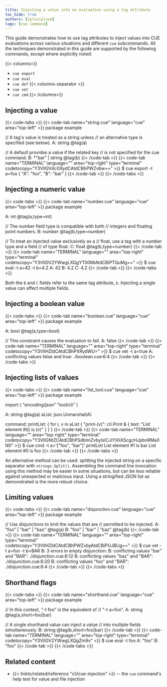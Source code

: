 ```yaml
---
title: Injecting a value into an evaluation using a tag attribute
toc_hide: true
authors: [jpluscplusm]
tags: [cue command]
---
```


This guide demonstrates how to use tag attributes to inject values into CUE
evaluations across various situations and different `cue` subcommands.
All the techniques demonstrated in this guide are supported by the following
commands, except where explicitly noted:

{{< columns>}}
- `cue export`
- `cue eval`
- `cue def`
{{< columns-separator >}}
- `cue vet`
- `cue cmd`
{{< /columns>}}

## Injecting a value

{{< code-tabs >}}
{{< code-tab name="string.cue" language="cue" area="top-left" >}}
package example

// A tag's value is treated as a string unless
// an alternative type is specified (see below).
A: string @tag(a)

// A default provides a value if the related key
// is not specified for the cue command.
B: *"bar" | string @tag(b)
{{< /code-tab >}}
{{< code-tab name="TERMINAL" language="" area="top-right" type="terminal" codetocopy="Y3VlIGV4cG9ydCAtdCBhPWZvbw==" >}}
$ cue export -t a=foo
{
    "A": "foo",
    "B": "bar"
}
{{< /code-tab >}}
{{< /code-tabs >}}

## Injecting a numeric value

{{< code-tabs >}}
{{< code-tab name="number.cue" language="cue" area="top-left" >}}
package example

A: int @tag(a,type=int)

// The number field type is compatible with both
// integers and floating point numbers.
B: number @tag(b,type=number)

// To treat an injected value exclusively as a
// float, use a tag with a number type and a field
// of type float.
C: float @tag(b,type=number)
{{< /code-tab >}}
{{< code-tab name="TERMINAL" language="" area="top-right" type="terminal" codetocopy="Y3VlIGV2YWwgLXQgYT00MiAtdCBiPTQuMg==" >}}
$ cue eval -t a=42 -t b=4.2
A: 42
B: 4.2
C: 4.2
{{< /code-tab >}}
{{< /code-tabs >}}

Both the `B` and `C` fields refer to the same tag attribute, `b`.
Injecting a single value can affect multiple fields.

## Injecting a boolean value

{{< code-tabs >}}
{{< code-tab name="boolean.cue" language="cue" area="top-left" >}}
package example

A: bool @tag(a,type=bool)

// This constraint causes the evaluation to fail.
A: false
{{< /code-tab >}}
{{< code-tab name="TERMINAL" language="" area="top-right" type="terminal" codetocopy="Y3VlIHZldCAtdCBhPXRydWU=" >}}
$ cue vet -t a=true
A: conflicting values false and true:
    ./boolean.cue:6:4
{{< /code-tab >}}
{{< /code-tabs >}}

## Injecting lists of values

{{< code-tabs >}}
{{< code-tab name="list_tool.cue" language="cue" area="top-left" >}}
package example

import (
	"encoding/json"
	"tool/cli"
)

A:     string @tag(a)
aList: json.Unmarshal(A)

command: printList: {
	for i, v in aList {
		"print-\(v)": cli.Print & {
			text: "List element #\(i) is \(v)"
		}
	}
}
{{< /code-tab >}}
{{< code-tab name="TERMINAL" language="" area="top-right" type="terminal" codetocopy="Y3VlIGNtZCAtdCBhPSdbImZvbyIsICJiYXIiXScgcHJpbnRMaXN0" >}}
$ cue cmd -t a='["foo", "bar"]' printList
List element #1 is bar
List element #0 is foo
{{< /code-tab >}}
{{< /code-tabs >}}

An alternative method can be used: splitting the injected string on a specific
separator with `strings.Split()`. Assembling the command line invocation using
this method may be easier in some situations, but can be less reliable against
unexpected or malicious input. Using a stringified JSON list as demonstrated
is the more robust choice.

## Limiting values

{{< code-tabs >}}
{{< code-tab name="disjunction.cue" language="cue" area="top-left" >}}
package example

// Use disjunctions to limit the values that are
// permitted to be injected.
A: "foo" | "bar" | "baz" @tag(a)
B: "foo" | "bar" | "baz" @tag(b)
{{< /code-tab >}}
{{< code-tab name="TERMINAL" language="" area="top-right" type="terminal" codetocopy="Y3VlIHZldCAtdCBhPWZvbyAtdCBiPUJBUg==" >}}
$ cue vet -t a=foo -t b=BAR
B: 3 errors in empty disjunction:
B: conflicting values "bar" and "BAR":
    ./disjunction.cue:6:12
B: conflicting values "baz" and "BAR":
    ./disjunction.cue:6:20
B: conflicting values "foo" and "BAR":
    ./disjunction.cue:6:4
{{< /code-tab >}}
{{< /code-tabs >}}

## Shorthand flags

{{< code-tabs >}}
{{< code-tab name="shorthand.cue" language="cue" area="top-left" >}}
package example

// In this context, "-t foo" is the equivalent of
// "-t a=foo".
A: string @tag(a,short=foo|bar)

// A single shorthand value can inject a value
// into multiple fields simultaneously.
B: string @tag(b,short=foo|bar)
{{< /code-tab >}}
{{< code-tab name="TERMINAL" language="" area="top-right" type="terminal" codetocopy="Y3VlIGV2YWwgLXQgZm9v" >}}
$ cue eval -t foo
A: "foo"
B: "foo"
{{< /code-tab >}}
{{< /code-tabs >}}

<!-- TODO: link to https://review.gerrithub.io/c/cue-lang/cuelang.org/+/1196270 when it's merged
Shorthand tag attributes can also be used as build attributes. Build attributes
affect which CUE files are included in an evaluation. Read TODO for more information.
-->

## Related content

- {{< linkto/related/reference "cli/cue-injection" >}} -- the `cue` command's help
  text for value and file injection
<!-- TODO: link to similar howto guide about -T system variables -->
<!-- TODO: link to guide about build attributes -->
